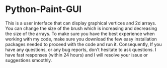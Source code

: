 # Python-Paint-GUI
This is a user interface that can display graphical vertices and 2d arrays. You can change the size of the brush which is increasing and decreasing the size of the arrays.
To make sure you have the best experience when working with my code, make sure you download the few easy installation packages needed to proceed with the code and run it.
Consequently, If you have any questions, or any bug reports, don't hesitate to ask questions. I have fast responses (within 24 hours) and I will resolve your issue or
suggestions smoothly.
